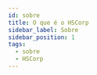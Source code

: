 ```yaml
---
id: sobre
title: O que é o HSCorp
sidebar_label: Sobre
sidebar_position: 1
tags:
  - sobre
  - HSCorp
---
```

